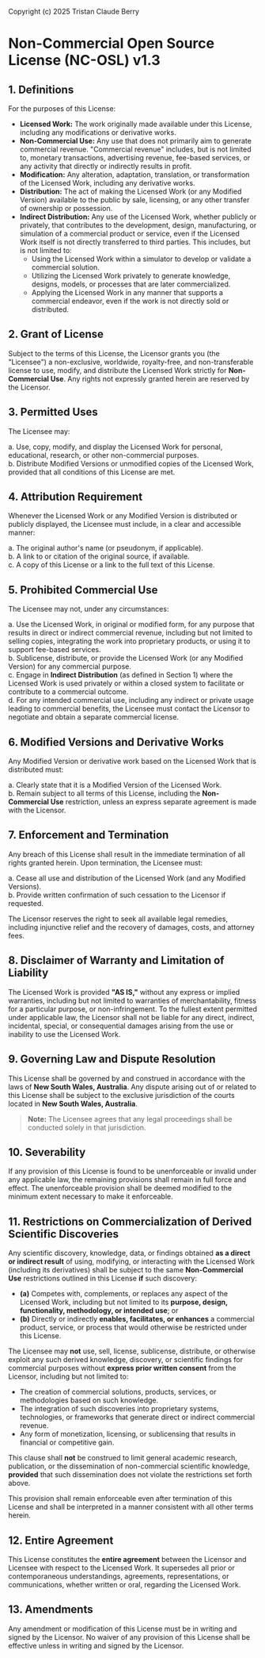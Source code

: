 Copyright (c) 2025 Tristan Claude Berry

# Non-Commercial Open Source License (NC-OSL) v1.3

## 1. Definitions

For the purposes of this License:

- **Licensed Work:** The work originally made available under this License, including any modifications or derivative works.
- **Non-Commercial Use:** Any use that does not primarily aim to generate commercial revenue. "Commercial revenue" includes, but is not limited to, monetary transactions, advertising revenue, fee-based services, or any activity that directly or indirectly results in profit.
- **Modification:** Any alteration, adaptation, translation, or transformation of the Licensed Work, including any derivative works.
- **Distribution:** The act of making the Licensed Work (or any Modified Version) available to the public by sale, licensing, or any other transfer of ownership or possession.
- **Indirect Distribution:** Any use of the Licensed Work, whether publicly or privately, that contributes to the development, design, manufacturing, or simulation of a commercial product or service, even if the Licensed Work itself is not directly transferred to third parties. This includes, but is not limited to:
  - Using the Licensed Work within a simulator to develop or validate a commercial solution.
  - Utilizing the Licensed Work privately to generate knowledge, designs, models, or processes that are later commercialized.
  - Applying the Licensed Work in any manner that supports a commercial endeavor, even if the work is not directly sold or distributed.

## 2. Grant of License

Subject to the terms of this License, the Licensor grants you (the "Licensee") a non-exclusive, worldwide, royalty-free, and non-transferable license to use, modify, and distribute the Licensed Work strictly for **Non-Commercial Use**. Any rights not expressly granted herein are reserved by the Licensor.

## 3. Permitted Uses

The Licensee may:

a. Use, copy, modify, and display the Licensed Work for personal, educational, research, or other non-commercial purposes.  
b. Distribute Modified Versions or unmodified copies of the Licensed Work, provided that all conditions of this License are met.  

## 4. Attribution Requirement

Whenever the Licensed Work or any Modified Version is distributed or publicly displayed, the Licensee must include, in a clear and accessible manner:

a. The original author's name (or pseudonym, if applicable).  
b. A link to or citation of the original source, if available.  
c. A copy of this License or a link to the full text of this License.  

## 5. Prohibited Commercial Use

The Licensee may not, under any circumstances:

a. Use the Licensed Work, in original or modified form, for any purpose that results in direct or indirect commercial revenue, including but not limited to selling copies, integrating the work into proprietary products, or using it to support fee-based services.  
b. Sublicense, distribute, or provide the Licensed Work (or any Modified Version) for any commercial purpose.  
c. Engage in **Indirect Distribution** (as defined in Section 1) where the Licensed Work is used privately or within a closed system to facilitate or contribute to a commercial outcome.  
d. For any intended commercial use, including any indirect or private usage leading to commercial benefits, the Licensee must contact the Licensor to negotiate and obtain a separate commercial license.  

## 6. Modified Versions and Derivative Works

Any Modified Version or derivative work based on the Licensed Work that is distributed must:

a. Clearly state that it is a Modified Version of the Licensed Work.  
b. Remain subject to all terms of this License, including the **Non-Commercial Use** restriction, unless an express separate agreement is made with the Licensor.  

## 7. Enforcement and Termination

Any breach of this License shall result in the immediate termination of all rights granted herein. Upon termination, the Licensee must:

a. Cease all use and distribution of the Licensed Work (and any Modified Versions).  
b. Provide written confirmation of such cessation to the Licensor if requested.  

The Licensor reserves the right to seek all available legal remedies, including injunctive relief and the recovery of damages, costs, and attorney fees.

## 8. Disclaimer of Warranty and Limitation of Liability

The Licensed Work is provided **"AS IS,"** without any express or implied warranties, including but not limited to warranties of merchantability, fitness for a particular purpose, or non-infringement. To the fullest extent permitted under applicable law, the Licensor shall not be liable for any direct, indirect, incidental, special, or consequential damages arising from the use or inability to use the Licensed Work.

## 9. Governing Law and Dispute Resolution

This License shall be governed by and construed in accordance with the laws of **New South Wales, Australia**. Any dispute arising out of or related to this License shall be subject to the exclusive jurisdiction of the courts located in **New South Wales, Australia**.

> **Note:** The Licensee agrees that any legal proceedings shall be conducted solely in that jurisdiction.

## 10. Severability

If any provision of this License is found to be unenforceable or invalid under any applicable law, the remaining provisions shall remain in full force and effect. The unenforceable provision shall be deemed modified to the minimum extent necessary to make it enforceable.

## 11. Restrictions on Commercialization of Derived Scientific Discoveries

Any scientific discovery, knowledge, data, or findings obtained **as a direct or indirect result** of using, modifying, or interacting with the Licensed Work (including its derivatives) shall be subject to the same **Non-Commercial Use** restrictions outlined in this License **if** such discovery:  

- **(a)** Competes with, complements, or replaces any aspect of the Licensed Work, including but not limited to its **purpose, design, functionality, methodology, or intended use**; or  
- **(b)** Directly or indirectly **enables, facilitates, or enhances** a commercial product, service, or process that would otherwise be restricted under this License.  

The Licensee may **not** use, sell, license, sublicense, distribute, or otherwise exploit any such derived knowledge, discovery, or scientific findings for commercial purposes without **express prior written consent** from the Licensor, including but not limited to:  

- The creation of commercial solutions, products, services, or methodologies based on such knowledge.  
- The integration of such discoveries into proprietary systems, technologies, or frameworks that generate direct or indirect commercial revenue.  
- Any form of monetization, licensing, or sublicensing that results in financial or competitive gain.  

This clause shall **not** be construed to limit general academic research, publication, or the dissemination of non-commercial scientific knowledge, **provided** that such dissemination does not violate the restrictions set forth above.  

This provision shall remain enforceable even after termination of this License and shall be interpreted in a manner consistent with all other terms herein.

## 12. Entire Agreement

This License constitutes the **entire agreement** between the Licensor and Licensee with respect to the Licensed Work. It supersedes all prior or contemporaneous understandings, agreements, representations, or communications, whether written or oral, regarding the Licensed Work.

## 13. Amendments

Any amendment or modification of this License must be in writing and signed by the Licensor. No waiver of any provision of this License shall be effective unless in writing and signed by the Licensor.
